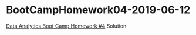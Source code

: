 # BootCampHomework04-2019-06-12
[Data Analytics Boot Camp Homework #4](https://github.com/the-Coding-Boot-Camp-at-UT/UTAMCB201904DATA3/tree/master/04-Pandas/Homework/Instructions) Solution
